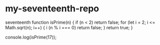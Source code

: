 # my-seventeenth-repo
seventeenth
function isPrime(n) {
  if (n < 2) return false;
  for (let i = 2; i <= Math.sqrt(n); i++) {
    i (n % i === 0) return false;
  }
  return true;
}

console.log(isPrime(17));
